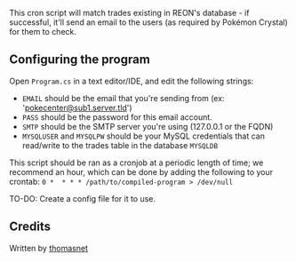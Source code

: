 This cron script will match trades existing in REON's database - if successful, it'll send an email to the users (as required by Pokémon Crystal) for them to check.

Configuring the program
------

Open `Program.cs` in a text editor/IDE, and edit the following strings:
- `EMAIL` should be the email that you're sending from (ex: 'pokecenter@sub1.server.tld')
- `PASS` should be the password for this email account.
- `SMTP` should be the SMTP server you're using (127.0.0.1 or the FQDN)
- `MYSQLUSER` and `MYSQLPW` should be your MySQL credentials that can read/write to the trades table in the database `MYSQLDB`

This script should be ran as a cronjob at a periodic length of time; we recommend an hour, which can be done by adding the following to your crontab:
`0 *  * * * /path/to/compiled-program > /dev/null`

TO-DO: Create a config file for it to use.

Credits
------

Written by [thomasnet](https://github.com/thomasnet-mc)
